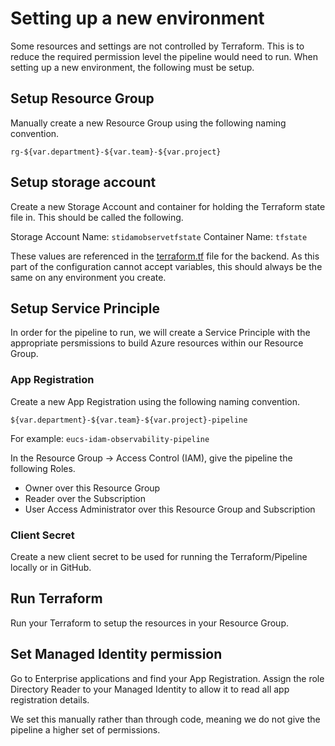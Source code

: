 # Setting up a new environment

Some resources and settings are not controlled by Terraform. This is to reduce the required permission level the pipeline would need to run. When setting up a new environment, the following must be setup.

## Setup Resource Group

Manually create a new Resource Group using the following naming convention.

`rg-${var.department}-${var.team}-${var.project}`

## Setup storage account

Create a new Storage Account and container for holding the Terraform state file in. This should be called the following.

Storage Account Name: `stidamobservetfstate`
Container Name: `tfstate`

These values are referenced in the [terraform.tf](../../terraform/terraform.tf) file for the backend. As this part of the configuration cannot accept variables, this should always be the same on any environment you create.

## Setup Service Principle

In order for the pipeline to run, we will create a Service Principle with the appropriate persmissions to build Azure resources within our Resource Group.

### App Registration

Create a new App Registration using the following naming convention.

`${var.department}-${var.team}-${var.project}-pipeline`

For example: `eucs-idam-observability-pipeline`

In the Resource Group -> Access Control (IAM), give the pipeline the following Roles.

* Owner over this Resource Group
* Reader over the Subscription
* User Access Administrator over this Resource Group and Subscription

### Client Secret

Create a new client secret to be used for running the Terraform/Pipeline locally or in GitHub.

## Run Terraform

Run your Terraform to setup the resources in your Resource Group.

## Set Managed Identity permission

Go to Enterprise applications and find your App Registration. Assign the role Directory Reader to your Managed Identity to allow it to read all app registration details.

We set this manually rather than through code, meaning we do not give the pipeline a higher set of permissions.
